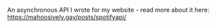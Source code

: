 An asynchronous API I wrote for my website - read more about it here: 
https://mahoosively.gay/posts/spotifyapi/
